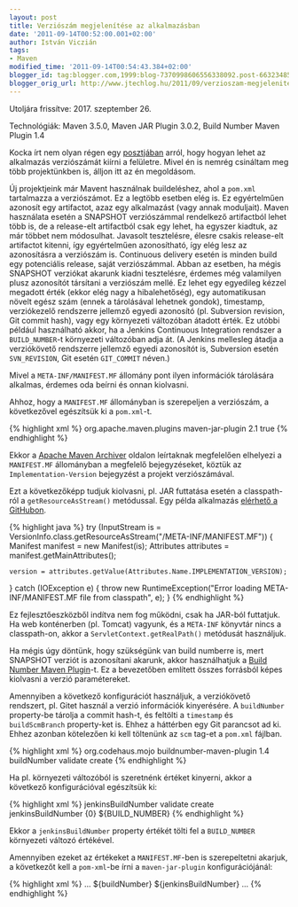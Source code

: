 ```yaml
---
layout: post
title: Verziószám megjelenítése az alkalmazásban
date: '2011-09-14T00:52:00.001+02:00'
author: István Viczián
tags:
- Maven
modified_time: '2011-09-14T00:54:43.384+02:00'
blogger_id: tag:blogger.com,1999:blog-7370998606556338092.post-6632348504802797991
blogger_orig_url: http://www.jtechlog.hu/2011/09/verzioszam-megjelenitese-az.html
---
```


Utoljára frissítve: 2017. szeptember 26.

Technológiák: Maven 3.5.0, Maven JAR Plugin 3.0.2, Build Number Maven Plugin 1.4

Kocka írt nem olyan régen egy [posztjában](http://iwillworkforfood.blogspot.com/2011/08/verzioszam.html) arról,
hogy hogyan lehet az alkalmazás verziószámát kiírni a felületre. Mivel én is nemrég csináltam meg több
projektünkben is, álljon itt az én megoldásom.

Új projektjeink már Mavent használnak buildeléshez, ahol a `pom.xml` tartalmazza a verziószámot.
Ez a legtöbb esetben elég is. Ez egyértelműen azonosít egy artifactot, azaz egy alkalmazást
(vagy annak moduljait). Maven használata esetén a SNAPSHOT verziószámmal rendelkező artifactból lehet több is,
de a release-elt artifactból csak egy lehet, ha egyszer kiadtuk, az már többet nem módosulhat. Javasolt
tesztelésre, élesre csakis release-elt artifactot kitenni, így egyértelműen azonosítható, így elég lesz az
azonosításra a verziószám is. Continuous delivery esetén is minden build egy potenciális release,
saját verziószámmal. Abban az esetben, ha mégis SNAPSHOT verziókat akarunk kiadni tesztelésre, érdemes
még valamilyen plusz azonosítót társítani a verziószám mellé. Ez lehet egy egyedileg
kézzel megadott érték (ekkor elég nagy a hibalehetőség), egy automatikusan növelt egész szám (ennek a tárolásával
lehetnek gondok), timestamp, verziókezelő rendszerre jellemző egyedi azonosító (pl. Subversion revision, Git commit hash), vagy egy környezeti változóban átadott érték.
Ez utóbbi például használható akkor, ha a Jenkins Continuous Integration rendszer a `BUILD_NUMBER`-t
környezeti változóban adja át. (A Jenkins mellesleg átadja a verziókövető rendszerre jellemző egyedi azonosítót is, Subversion
esetén `SVN_REVISION`, Git esetén `GIT_COMMIT` néven.)

Mivel a `META-INF/MANIFEST.MF` állomány pont ilyen információk tárolására alkalmas, érdemes oda beírni és
onnan kiolvasni.

Ahhoz, hogy a `MANIFEST.MF` állományban is szerepeljen a verziószám, a következővel egészítsük ki a
`pom.xml`-t.

{% highlight xml %}
<plugin>
 <groupId>org.apache.maven.plugins</groupId>
 <artifactId>maven-jar-plugin</artifactId>
 <version>2.1</version>
 <configuration>
  <archive>
   <manifest>
    <addDefaultImplementationEntries>true</addDefaultImplementationEntries>
   </manifest>
  </archive>
 </configuration>
</plugin>
{% endhighlight %}

Ekkor a [Apache Maven Archiver](http://maven.apache.org/shared/maven-archiver/index.html) oldalon leírtaknak megfelelően elhelyezi a `MANIFEST.MF` állományban a megfelelő bejegyzéseket, köztük az `Implementation-Version` bejegyzést a projekt verziószámával.

Ezt a következőképp tudjuk kiolvasni, pl. JAR futtatása esetén a classpath-ról a `getResourceAsStream()` metódussal.
Egy példa alkalmazás [elérhető a GitHubon](https://github.com/vicziani/jtechlog-versioninfo).

{% highlight java %}
try (InputStream is = VersionInfo.class.getResourceAsStream("/META-INF/MANIFEST.MF")) {
    Manifest manifest = new Manifest(is);
    Attributes attributes = manifest.getMainAttributes();

    version = attributes.getValue(Attributes.Name.IMPLEMENTATION_VERSION);
}
catch (IOException e) {
    throw new RuntimeException("Error loading META-INF/MANIFEST.MF file from classpath", e);
}
{% endhighlight %}

Ez fejlesztőeszközből indítva nem fog működni, csak ha JAR-ból futtatjuk. Ha web konténerben (pl. Tomcat) vagyunk,
és a `META-INF` könyvtár nincs a classpath-on, akkor a `ServletContext.getRealPath()` metódusát használjuk.

Ha mégis úgy döntünk, hogy szükségünk van build numberre is, mert SNAPSHOT verziót is azonosítani akarunk, akkor
használhatjuk a [Build Number Maven Plugin](http://www.mojohaus.org/buildnumber-maven-plugin/)-t. Ez a bevezetőben
említett összes forrásból képes kiolvasni a verzió paramétereket.

Amennyiben a következő konfigurációt használjuk, a verziókövető rendszert, pl. Gitet használ a
verzió információk kinyerésére. A `buildNumber` property-be tárolja a commit hash-t, és
feltölti a `timestamp` és `buildScmBranch` property-ket is. Ehhez a háttérben egy Git parancsot ad ki.
Ehhez azonban kötelezően ki kell töltenünk az `scm` tag-et a `pom.xml` fájlban.

{% highlight xml %}
<plugin>
    <groupId>org.codehaus.mojo</groupId>
    <artifactId>buildnumber-maven-plugin</artifactId>
    <version>1.4</version>
    <executions>
        <execution>
            <id>buildNumber</id>
            <phase>validate</phase>
            <goals>
                <goal>create</goal>
            </goals>
        </execution>
    </executions>
</plugin>
{% endhighlight %}

Ha pl. környezeti változóból is szeretnénk értéket kinyerni, akkor a következő konfigurációval
egészítsük ki:

{% highlight xml %}
<execution>
    <id>jenkinsBuildNumber</id>
    <phase>validate</phase>
    <goals>
        <goal>create</goal>
    </goals>
    <configuration>
        <buildNumberPropertyName>jenkinsBuildNumber</buildNumberPropertyName>
        <format>{0}</format>
        <items>
            <item>${BUILD_NUMBER}</item>
        </items>
    </configuration>
</execution>
{% endhighlight %}

Ekkor a `jenkinsBuildNumber` property értékét tölti fel a `BUILD_NUMBER` környezeti változó
értékével.

Amennyiben ezeket az értékeket a `MANIFEST.MF`-ben is szerepeltetni akarjuk, a következőt kell a `pom-xml`-be írni
a `maven-jar-plugin` konfigurációjánál:

{% highlight xml %}
<archive>
  ...
  <manifestEntries>
     <Implementation-Build>${buildNumber} ${jenkinsBuildNumber}</Implementation-Build>
  </manifestEntries>
  ...
</archive>
{% endhighlight %}
